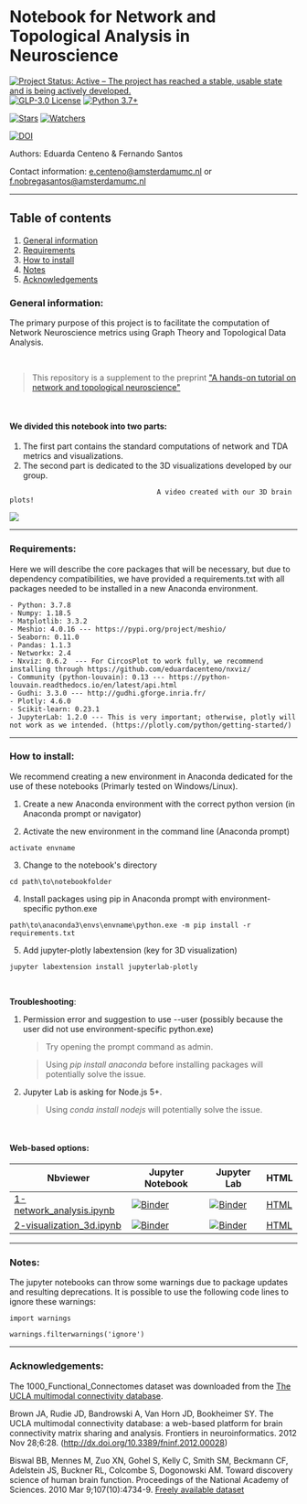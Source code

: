 # Notebook for Network and Topological Analysis in Neuroscience
[![Project Status: Active – The project has reached a stable, usable state and is being actively developed.](https://www.repostatus.org/badges/latest/active.svg)](https://www.repostatus.org/#active)
[![GLP-3.0 License](https://img.shields.io/github/license/multinetlab-amsterdam/network_TDA_tutorial)](https://img.shields.io/github/license/multinetlab-amsterdam/network_TDA_tutorial)
[![Python 3.7+](https://img.shields.io/badge/python-3.7+-blue.svg)](https://www.python.org/downloads/)


[![Stars](https://img.shields.io/github/stars/multinetlab-amsterdam/network_TDA_tutorial?style=social)](https://img.shields.io/github/stars/multinetlab-amsterdam/network_TDA_tutorial?style=social)
[![Watchers](https://img.shields.io/github/watchers/multinetlab-amsterdam/network_TDA_tutorial?style=social)](https://img.shields.io/github/watchers/multinetlab-amsterdam/network_TDA_tutorial?style=social)

[![DOI](https://zenodo.org/badge/321418758.svg)](https://zenodo.org/badge/latestdoi/321418758)



Authors: Eduarda Centeno  & Fernando Santos 

Contact information: <e.centeno@amsterdamumc.nl> or <f.nobregasantos@amsterdamumc.nl>

-------------------------------------------------------------------------

## Table of contents
1. [General information](#general_information)
2. [Requirements](#requirements)
3. [How to install](#how_to_install)
4. [Notes](#notes)
5. [Acknowledgements](#acknowledgements)

### <a id='general_information'></a> General information:

 The primary purpose of this project is to facilitate the computation of Network Neuroscience metrics using Graph Theory and Topological Data Analysis.
 
<br>

> This repository is a supplement to the preprint ["A hands-on tutorial on network and topological neuroscience"](https://doi.org/10.1101/2021.02.15.431255)

<br>

#### We divided this notebook into two parts:

1. The first part contains the standard computations of network and TDA metrics and visualizations. 
2. The second part is dedicated to the 3D visualizations developed by our group.


```
                                    A video created with our 3D brain plots!
```
![](./Figures/filtration.gif)


------------------------------------------------------------------------

### <a id='requirements'></a> Requirements:
Here we will describe the core packages that will be necessary, but due to dependency compatibilities, we have provided a requirements.txt with all packages needed to be installed in a new Anaconda environment. 

    - Python: 3.7.8
    - Numpy: 1.18.5
    - Matplotlib: 3.3.2
    - Meshio: 4.0.16 --- https://pypi.org/project/meshio/
    - Seaborn: 0.11.0
    - Pandas: 1.1.3
    - Networkx: 2.4
    - Nxviz: 0.6.2  --- For CircosPlot to work fully, we recommend installing through https://github.com/eduardacenteno/nxviz/
    - Community (python-louvain): 0.13 --- https://python-louvain.readthedocs.io/en/latest/api.html
    - Gudhi: 3.3.0 --- http://gudhi.gforge.inria.fr/
    - Plotly: 4.6.0
    - Scikit-learn: 0.23.1
    - JupyterLab: 1.2.0 --- This is very important; otherwise, plotly will not work as we intended. (https://plotly.com/python/getting-started/)

-------------------------------------------------------------------------

### <a id='how_to_install'></a>How to install:
We recommend creating a new environment in Anaconda dedicated for the use of these notebooks (Primarly tested on Windows/Linux).

1. Create a new Anaconda environment with the correct python version (in Anaconda prompt or navigator)

2. Activate the new environment in the command line (Anaconda prompt)

```
activate envname
```

3. Change to the notebook's directory

```
cd path\to\notebookfolder
```

4. Install packages using pip in Anaconda prompt with environment-specific python.exe

```
path\to\anaconda3\envs\envname\python.exe -m pip install -r requirements.txt
```

5. Add jupyter-plotly labextension (key for 3D visualization)

```
jupyter labextension install jupyterlab-plotly 
```
<br>

__Troubleshooting__:

1. Permission error and suggestion to use --user (possibly because the user did not use environment-specific python.exe)
    
    > Try opening the prompt command as admin.
    
    > Using *pip install anaconda* before installing packages will potentially solve the issue.
    
2. Jupyter Lab is asking for Node.js 5+. 

    > Using *conda install nodejs* will potentially solve the issue.
    
<br>

#### Web-based options:
| Nbviewer | Jupyter Notebook | Jupyter Lab | HTML |
| ---      | --               | ---         | ---  |
| [1-network_analysis.ipynb](https://nbviewer.jupyter.org/github/multinetlab-amsterdam/network_TDA_tutorial/blob/main/1-network_analysis.ipynb) | [![Binder](https://mybinder.org/badge_logo.svg)](https://mybinder.org/v2/gh/multinetlab-amsterdam/network_TDA_tutorial/HEAD?filepath=1-network_analysis.ipynb) | [![Binder](https://mybinder.org/badge_logo.svg)](https://mybinder.org/v2/gh/multinetlab-amsterdam/network_TDA_tutorial/HEAD?urlpath=lab/tree/1-network_analysis.ipynb) | [HTML](https://cdn.statically.io/gh/multinetlab-amsterdam/network_TDA_tutorial/main/html/1-network_analysis.html) |
| [2-visualization_3d.ipynb](https://nbviewer.jupyter.org/github/multinetlab-amsterdam/network_TDA_tutorial/blob/main/2-visualization_3d.ipynb) | [![Binder](https://mybinder.org/badge_logo.svg)](https://mybinder.org/v2/gh/multinetlab-amsterdam/network_TDA_tutorial/HEAD?filepath=2-visualization_3d.ipynb) | [![Binder](https://mybinder.org/badge_logo.svg)](https://mybinder.org/v2/gh/multinetlab-amsterdam/network_TDA_tutorial/HEAD?urlpath=lab/tree/2-visualization_3d.ipynb) | [HTML](https://cdn.statically.io/gh/multinetlab-amsterdam/network_TDA_tutorial/main/html/2-visualization_3d.html) |

-------------------------------------------------------------------------

### <a id='Notes'></a>Notes:

The jupyter notebooks can throw some warnings due to package updates and resulting deprecations. It is possible to use the following code lines to ignore these warnings:

```
import warnings

warnings.filterwarnings('ignore') 
```

-------------------------------------------------------------------------

### <a id='acknowledgements'></a>Acknowledgements:
The 1000_Functional_Connectomes dataset was downloaded from the [The UCLA multimodal connectivity database](http://umcd.humanconnectomeproject.org/). 

Brown JA, Rudie JD, Bandrowski A, Van Horn JD, Bookheimer SY. The UCLA multimodal connectivity database: a web-based platform for brain connectivity matrix sharing and analysis. Frontiers in neuroinformatics. 2012 Nov 28;6:28.  (http://dx.doi.org/10.3389/fninf.2012.00028) 

Biswal BB, Mennes M, Zuo XN, Gohel S, Kelly C, Smith SM, Beckmann CF, Adelstein JS, Buckner RL, Colcombe S, Dogonowski AM. Toward discovery science of human brain function. Proceedings of the National Academy of Sciences. 2010 Mar 9;107(10):4734-9. [Freely available dataset](http://fcon_1000.projects.nitrc.org/)
